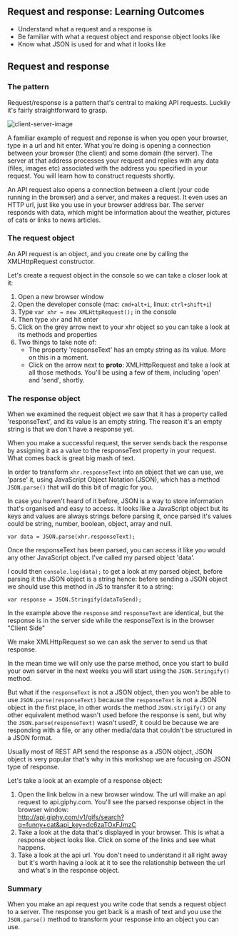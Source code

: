 ## Request and response: Learning Outcomes

* Understand what a request and a response is
* Be familiar with what a request object and response object looks like
* Know what JSON is used for and what it looks like

## Request and response

### The pattern

Request/response is a pattern that's central to making API requests. Luckily
it's fairly straightforward to grasp.

![client-server-image](https://developer.mozilla.org/files/4291/client-server.png)

A familiar example of request and reponse is when you open your browser, type in
a url and hit enter. What you're doing is opening a connection between your
browser (the client) and some domain (the server). The server at that address
processes your request and replies with any data (files, images etc) associated
with the address you specified in your request. You will learn how to construct
requests shortly.

An API request also opens a connection between a client (your code running in
the browser) and a server, and makes a request. It even uses an HTTP url, just
like you use in your browser address bar. The server responds with data, which
might be information about the weather, pictures of cats or links to news
articles.

### The request object

An API request is an object, and you create one by calling the XMLHttpRequest
constructor.

Let's create a request object in the console so we can take a closer look at it:

1. Open a new browser window
2. Open the developer console (mac: `cmd+alt+i`, linux: `ctrl+shift+i`)
3. Type `var xhr = new XMLHttpRequest();` in the console
4. Then type `xhr` and hit enter
5. Click on the grey arrow next to your xhr object so you can take a look at its
   methods and properties
6. Two things to take note of:
   * The property 'responseText' has an empty string as its value. More on this
     in a moment.
   * Click on the arrow next to **proto**: XMLHttpRequest and take a look at all
     those methods. You'll be using a few of them, including 'open' and 'send',
     shortly.

### The response object

When we examined the request object we saw that it has a property called
'responseText', and its value is an empty string. The reason it's an empty
string is that we don't have a response yet.

When you make a successful request, the server sends back the response by
assigning it as a value to the responseText property in your request. What comes
back is great big mash of text.

In order to transform `xhr.responseText` into an object that we can use, we
'parse' it, using JavaScript Object Notation (JSON), which has a method
`JSON.parse()` that will do this bit of magic for you.

In case you haven't heard of it before, JSON is a way to store information
that's organised and easy to access. It looks like a JavaScript object but its
keys and values are always strings before parsing it, once parsed it's values
could be string, number, boolean, object, array and null.

`var data = JSON.parse(xhr.responseText);`

Once the responseText has been parsed, you can access it like you would any other
JavaScript object. I've called my parsed object 'data'.

I could then
`console.log(data);` to get a look at my parsed object, before parsing it the
JSON object is a string hence: before sending a JSON object we should use this
method in JS to transfer it to a string:

`var response = JSON.Stringify(dataToSend);`

In the example above the `response` and `responseText` are identical, but the response is in the server side while the responseText is in
the browser "Client Side"

We make XMLHttpRequest so we can ask the server to send us that response.

In the mean time we will only use the parse method, once you start to build your
own server in the next weeks you will start using the `JSON.Stringify()` method.

But what if the `responseText` is not a JSON object, then you won't be able to
use `JSON.parse(responseText)` because the `responseText` is not a JSON object in the first
place, in other words the method `JSON.strigify()` or any other equivalent method
wasn't used before the response is sent, but why the `JSON.parse(responseText)` wasn't used?,
it could be because we are responding with a file, or any other media/data that
couldn't be structured in a JSON format.

Usually most of REST API send the response as a JSON object, JSON object is very
popular that's why in this workshop we are focusing on JSON type of response.

Let's take a look at an example of a response object:

1. Open the link below in a new browser window. The url will make an api request
   to api.giphy.com. You'll see the parsed response object in the browser
   window:\
   http://api.giphy.com/v1/gifs/search?q=funny+cat&api_key=dc6zaTOxFJmzC
2. Take a look at the data that's displayed in your browser. This is what a
   response object looks like. Click on some of the links and see what happens.
3. Take a look at the api url. You don't need to understand it all right away
   but it's worth having a look at it to see the relationship between the url
   and what's in the response object.

### Summary

When you make an api request you write code that sends a request object to a
server. The response you get back is a mash of text and you use the
`JSON.parse()` method to transform your response into an object you can use.
